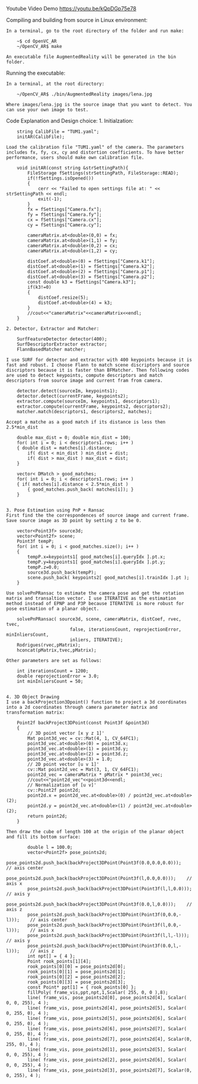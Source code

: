 Youtube Video Demo
	https://youtu.be/kQpDGp75e78

Compiling and building from source in Linux environment:

    In a terminal, go to the root directory of the folder and run make:

        ~$ cd OpenVC_AR
        ~/OpenCV_AR$ make

    An executable file AugmentedReality will be generated in the bin folder.

Running the executable:

    In a terminal, at the root directory:

        ~/OpenCV_AR$ ./bin/AugmentedReality images/lena.jpg

    Where images/lena.jpg is the source image that you want to detect. You can use your own image to test.

Code Explanation and Design choice:
	1. Initialzation:

		string CalibFile = "TUM1.yaml";
    	initAR(CalibFile);

    Load the calibration file "TUM1.yaml" of the camera. The parameters includes fx, fy, cx, cy and distortion coefficients. To have better performance, users should make own calibration file. 

    	void initAR(const string &strSettingPath){
		    FileStorage fSettings(strSettingPath, FileStorage::READ);
		    if(!fSettings.isOpened())
		    {
		        cerr << "Failed to open settings file at: " << strSettingPath << endl;
		        exit(-1);
		    }
		    fx = fSettings["Camera.fx"];
		    fy = fSettings["Camera.fy"];
		    cx = fSettings["Camera.cx"];
		    cy = fSettings["Camera.cy"];

		    cameraMatrix.at<double>(0,0) = fx;
		    cameraMatrix.at<double>(1,1) = fy;
		    cameraMatrix.at<double>(0,2) = cx;
		    cameraMatrix.at<double>(1,2) = cy;

		    distCoef.at<double>(0) = fSettings["Camera.k1"];
		    distCoef.at<double>(1) = fSettings["Camera.k2"];
		    distCoef.at<double>(2) = fSettings["Camera.p1"];
		    distCoef.at<double>(3) = fSettings["Camera.p2"];
		    const double k3 = fSettings["Camera.k3"];
		    if(k3!=0)
		    {
		        distCoef.resize(5);
		        distCoef.at<double>(4) = k3;
		    }
		    //cout<<"cameraMatrix"<<cameraMatrix<<endl;
		}

	2. Detector, Extractor and Matcher:

		SurfFeatureDetector detector(400);
		SurfDescriptorExtractor extractor;
		FlannBasedMatcher matcher;

	I use SURF for detector and extractor with 400 keypoints because it is fast and robust. I choose Flann to match scene discriptors and source discriptors because it is faster than BFMatcher. Then following codes are used to detect keypoints, compute descriptors and match descriptors from source image and current fram from camera.

        detector.detect(sourceIm, keypoints1);
        detector.detect(currentFrame, keypoints2);
        extractor.compute(sourceIm, keypoints1, descriptors1);
        extractor.compute(currentFrame, keypoints2, descriptors2);
        matcher.match(descriptors1, descriptors2, matches);

    Accept a matche as a good match if its distance is less then 2.5*min_dist

        double max_dist = 0; double min_dist = 100;
        for( int i = 0; i < descriptors1.rows; i++ )
        { double dist = matches[i].distance;
            if( dist < min_dist ) min_dist = dist;
            if( dist > max_dist ) max_dist = dist;
        }

        vector< DMatch > good_matches;
        for( int i = 0; i < descriptors1.rows; i++ )
        { if( matches[i].distance < 2.5*min_dist )
            { good_matches.push_back( matches[i]); }
        }


	3. Pose Estimation using PnP + Ransac
	First find the the correspondences of source image and current frame. Save source image as 3D point by setting z to be 0.

	    vector<Point3f> source3d;
        vector<Point2f> scene;
        Point3f tempP;
        for( int i = 0; i < good_matches.size(); i++ )
        {
            tempP.x=keypoints1[ good_matches[i].queryIdx ].pt.x;
            tempP.y=keypoints1[ good_matches[i].queryIdx ].pt.y;
            tempP.z=0.0;
            source3d.push_back(tempP);
            scene.push_back( keypoints2[ good_matches[i].trainIdx ].pt );
        }

    Use solvePnPRansac to estimate the camera pose and get the rotation matrix and transaltion vector. I use ITERATIVE as the estimation method instead of EPNP and P3P because ITERATIVE is more robust for pose estimation of a planar object.

        solvePnPRansac( source3d, scene, cameraMatrix, distCoef, rvec, tvec,
                            false, iterationsCount, reprojectionError, minInliersCount,
                            inliers, ITERATIVE);
        Rodrigues(rvec,pMatrix);
        hconcat(pMatrix,tvec,pMatrix);

    Other parameters are set as follows:

	    int iterationsCount = 1200;
		double reprojectionError = 3.0;
		int minInliersCount = 50;


	4. 3D Object Drawing
	I use a backProjection3Dpoint() function to project a 3d coordinates into a 2d coordinates through camera parameter matrix and transformation matrix:

		Point2f backProject3DPoint(const Point3f &point3d)
		{
		    // 3D point vector [x y z 1]'
		    Mat point3d_vec = cv::Mat(4, 1, CV_64FC1);
		    point3d_vec.at<double>(0) = point3d.x;
		    point3d_vec.at<double>(1) = point3d.y;
		    point3d_vec.at<double>(2) = point3d.z;
		    point3d_vec.at<double>(3) = 1.0;
		    // 2D point vector [u v 1]'
		    cv::Mat point2d_vec = Mat(3, 1, CV_64FC1);
		    point2d_vec = cameraMatrix * pMatrix * point3d_vec;
		    //cout<<"point2d_vec"<<point3d<<endl;
		    // Normalization of [u v]'
		    cv::Point2f point2d;
		    point2d.x = point2d_vec.at<double>(0) / point2d_vec.at<double>(2);
		    point2d.y = point2d_vec.at<double>(1) / point2d_vec.at<double>(2);
		    return point2d;
		}

	Then draw the cube of length 100 at the origin of the planar object and fill its bottom surface:

	        double l = 100.0;
            vector<Point2f> pose_points2d;
            pose_points2d.push_back(backProject3DPoint(Point3f(0.0,0.0,0.0)));    // axis center
            pose_points2d.push_back(backProject3DPoint(Point3f(l,0.0,0.0)));    // axis x
            pose_points2d.push_back(backProject3DPoint(Point3f(l,l,0.0)));    // axis y
            pose_points2d.push_back(backProject3DPoint(Point3f(0.0,l,0.0)));    // axis z
            pose_points2d.push_back(backProject3DPoint(Point3f(0,0.0,-l)));    // axis center
            pose_points2d.push_back(backProject3DPoint(Point3f(l,0.0,-l)));    // axis x
            pose_points2d.push_back(backProject3DPoint(Point3f(l,l,-l)));    // axis y
            pose_points2d.push_back(backProject3DPoint(Point3f(0.0,l,-l)));    // axis z
            int npt[] = { 4 };
            Point rook_points[1][4];
            rook_points[0][0] = pose_points2d[0];
            rook_points[0][1] = pose_points2d[1];
            rook_points[0][2] = pose_points2d[2];
            rook_points[0][3] = pose_points2d[3];
            const Point* ppt[1] = { rook_points[0] };
            fillPoly( frame_vis,ppt,npt,1,Scalar( 255, 0, 0 ),8);
            line( frame_vis, pose_points2d[0], pose_points2d[4], Scalar( 0, 0, 255), 4 );
            line( frame_vis, pose_points2d[4], pose_points2d[5], Scalar( 0, 255, 0), 4 );
            line( frame_vis, pose_points2d[5], pose_points2d[6], Scalar( 0, 255, 0), 4 );
            line( frame_vis, pose_points2d[6], pose_points2d[7], Scalar( 0, 255, 0), 4 );
            line( frame_vis, pose_points2d[7], pose_points2d[4], Scalar(0, 255, 0), 4 );
            line( frame_vis, pose_points2d[1], pose_points2d[5], Scalar( 0, 0, 255), 4 );
            line( frame_vis, pose_points2d[2], pose_points2d[6], Scalar( 0, 0, 255), 4 );
            line( frame_vis, pose_points2d[3], pose_points2d[7], Scalar(0, 0, 255), 4 );





